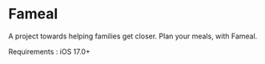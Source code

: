 # Fameal
A project towards helping families get closer.
Plan your meals, with Fameal.

Requirements : iOS 17.0+
